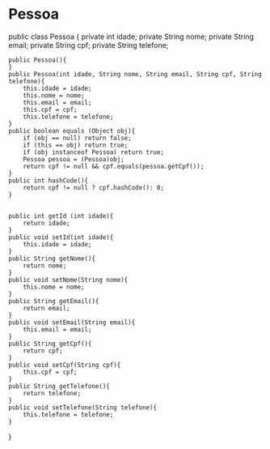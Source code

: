 # Pessoa
public class Pessoa {
	private int idade;
	private String nome;
	private String email;
	private String cpf;
	private String telefone;

	public Pessoa(){
	}
	public Pessoa(int idade, String nome, String email, String cpf, String telefone){
		this.idade = idade;
		this.nome = nome;
		this.email = email;
		this.cpf = cpf;
		this.telefone = telefone;
	}
	public boolean equals (Object obj){
		if (obj == null) return false;
		if (this == obj) return true;
		if (obj instanceof Pessoa) return true;
		Pessoa pessoa = (Pessoa)obj;
		return cpf != null && cpf.equals(pessoa.getCpf());
	} 
	public int hashCode(){
		return cpf != null ? cpf.hashCode(): 0;
	}


	public int getId (int idade){
		return idade;
	}
	public void setId(int idade){
		this.idade = idade;
	}
	public String getNome(){
		return nome;
	}
	public void setNome(String nome){
		this.nome = nome;
	}
	public String getEmail(){
		return email;
	}
	public void setEmail(String email){
		this.email = email;
	}
	public String getCpf(){
		return cpf;
	}
	public void setCpf(String cpf){
		this.cpf = cpf;
	}
	public String getTelefone(){
		return telefone;
	}
	public void setTelefone(String telefone){
		this.telefone = telefone;
	}

}
